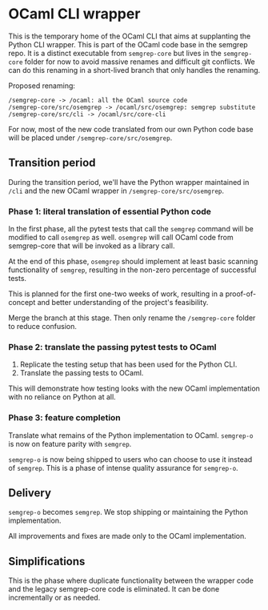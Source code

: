 # OCaml CLI wrapper

This is the temporary home of the OCaml CLI that aims at supplanting
the Python CLI wrapper. This is part of the OCaml code base in the
semgrep repo. It is a distinct executable from `semgrep-core` but lives
in the `semgrep-core` folder for now to avoid massive renames and
difficult git conflicts. We can do this renaming in a short-lived
branch that only handles the renaming.

Proposed renaming:

```
/semgrep-core -> /ocaml: all the OCaml source code
/semgrep-core/src/osemgrep -> /ocaml/src/osemgrep: semgrep substitute
/semgrep-core/src/cli -> /ocaml/src/core-cli
```

For now, most of the new code translated from our own Python code base
will be placed under `/semgrep-core/src/osemgrep`.

## Transition period

During the transition period, we'll have the Python wrapper maintained
in `/cli` and the new OCaml wrapper in `/semgrep-core/src/osemgrep`.

### Phase 1: literal translation of essential Python code

In the first phase, all the pytest tests that call the `semgrep`
command will be modified to call `osemgrep` as well. `osemgrep` will
call OCaml code from semgrep-core that will be invoked as a library
call.

At the end of this phase, `osemgrep` should implement at least basic
scanning functionality of `semgrep`, resulting in the non-zero
percentage of successful tests.

This is planned for the first one-two weeks of work, resulting in a
proof-of-concept and better understanding of the project's
feasibility.

Merge the branch at this stage. Then only rename the `/semgrep-core`
folder to reduce confusion.

### Phase 2: translate the passing pytest tests to OCaml

1. Replicate the testing setup that has been used for the
   Python CLI.
2. Translate the passing tests to OCaml.

This will demonstrate how testing looks with the new OCaml
implementation with no reliance on Python at all.

### Phase 3: feature completion

Translate what remains of the Python implementation to
OCaml. `semgrep-o` is now on feature parity with `semgrep`.

`semgrep-o` is now being shipped to users who can choose to use it
instead of `semgrep`. This is a phase of intense quality assurance for
`semgrep-o`.

## Delivery

`semgrep-o` becomes `semgrep`. We stop shipping or maintaining the Python
implementation.

All improvements and fixes are made only to the OCaml implementation.

## Simplifications

This is the phase where duplicate functionality between the wrapper
code and the legacy semgrep-core code is eliminated. It can be done
incrementally or as needed.
